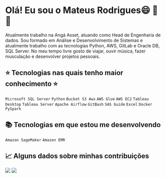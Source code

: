 # Olá! Eu sou o Mateus Rodrigues😄  👾  🍩
Atualmente trabalho na Angá Asset, atuando como Head de Engenharia de dados. Sou formado em Análise e Desenvolvimento de Sistemas e atualmente trabalho com as tecnologias Python, AWS, GitLab e Oracle DB, SQL Server. No meu tempo livre gosto de viajar, ouvir música, fazer musculação e desenvolver projetos pessoais.

## ⭐  Tecnologias nas quais tenho maior conhecimento  ⭐
`Microsoft SQL Server` `Python` `Bucket S3 Aws` `AWS Glue` `AWS EC2` `Tableau Desktop` `Tableau Server` `Apache Airflow` `GitBash` `SAS Guide` `Excel` `Docker` `PySpark`


## 📚  Tecnologias em que estou me desenvolvendo
`Amazon SageMaker` `Amazon EMR`

## :chart_with_upwards_trend:  Alguns dados sobre minhas contribuições

<img src="https://github-profile-summary-cards.vercel.app/api/cards/profile-details?username=MateusCosta2019&theme=vue">
<img src="https://activity-graph.herokuapp.com/graph?username=MateusCosta2019&theme=minimal">
